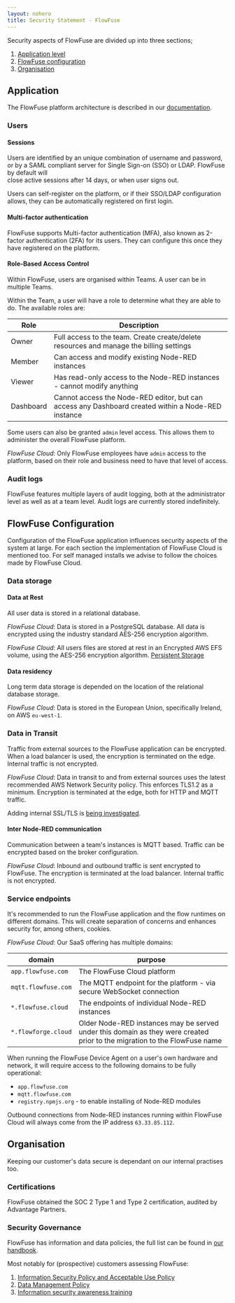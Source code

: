```yaml
---
layout: nohero
title: Security Statement - FlowFuse
---
```


<div class="prose prose-blue container m-auto max-w-4xl px-6 pb-24">

Security aspects of FlowFuse are divided up into three sections;
1. [Application level](#application)
1. [FlowFuse configuration](#flowfuse-configuration)
1. [Organisation](#organisation)

## Application

The FlowFuse platform architecture is described in our [documentation](/docs/contribute/architecture/).

### Users

#### Sessions

Users are identified by an unique combination of username and password, or by a
SAML compliant server for Single Sign-on (SSO) or LDAP. FlowFuse by default will  
close active sessions after 14 days, or when user signs out.

Users can self-register on the platform, or if their SSO/LDAP configuration allows, they
can be automatically registered on first login.

#### Multi-factor authentication

FlowFuse supports Multi-factor authentication (MFA), also known as 2-factor
authentication (2FA) for its users. They can configure this once they have registered
on the platform.

#### Role-Based Access Control

Within FlowFuse, users are organised within Teams. A user can be in multiple Teams.

Within the Team, a user will have a role to determine what they are able to do. The available roles are:

|Role|Description|
|-----|----|
|Owner|Full access to the team. Create create/delete resources and manage the billing settings |
|Member|Can access and modify existing Node-RED instances|
|Viewer|Has read-only access to the Node-RED instances - cannot modify anything|
|Dashboard|Cannot access the Node-RED editor, but can access any Dashboard created within a Node-RED instance|

Some users can also be granted `admin` level access. This allows them to administer the overall FlowFuse platform.

_FlowFuse Cloud_: Only FlowFuse employees have `admin` access to the platform, based on their role and business need to have that level of access.

### Audit logs

FlowFuse features multiple layers of audit logging, both at the administrator level
as well as at a team level. Audit logs are currently stored indefinitely.

## FlowFuse Configuration

Configuration of the FlowFuse application influences security aspects of the
system at large. For each section the implementation of FlowFuse Cloud is
mentioned too. For self managed installs we advise to follow the choices made
by FlowFuse Cloud.

### Data storage

#### Data at Rest

All user data is stored in a relational database.

_FlowFuse Cloud_: Data is stored in a PostgreSQL database. All data is encrypted using the industry standard AES-256 encryption algorithm.

_FlowFuse Cloud_: All users files are stored at rest in an Encrypted AWS EFS volume, using the AES-256 encryption algorithm. [Persistent Storage](/changelog/2024/07/persistent-storage/)

#### Data residency

Long term data storage is depended on the location of the relational database
storage.

_FlowFuse Cloud_: Data is stored in the European Union, specifically
Ireland, on AWS `eu-west-1`.

### Data in Transit

Traffic from external sources to the FlowFuse application can be encrypted.
When a load balancer is used, the encryption is terminated on the edge. Internal
traffic is not encrypted.

_FlowFuse Cloud_: Data in transit to and from external sources uses the latest recommended AWS Network Security policy. This enforces TLS1.2 as a minimum. Encryption is terminated at the edge, both for HTTP and MQTT traffic.

Adding internal SSL/TLS is [being investigated](https://github.com/FlowFuse/flowfuse/issues/910).

#### Inter Node-RED communication

Communication between a team's instances is MQTT based. Traffic can be encrypted
based on the broker configuration.

_FlowFuse Cloud_: Inbound and outbound traffic is sent encrypted to 
FlowFuse. The encryption is terminated at the load balancer. Internal traffic
is not encrypted.

### Service endpoints

It's recommended to run the FlowFuse application and the flow runtimes on
different domains. This will create separation of concerns and enhances security
for, among others, cookies.

_FlowFuse Cloud_: Our SaaS offering has multiple domains:

| domain | purpose |
|--------|---------|
|`app.flowfuse.com` | The FlowFuse Cloud platform |
|`mqtt.flowfuse.com`| The MQTT endpoint for the platform - via secure WebSocket connection |
|`*.flowfuse.cloud` | The endpoints of individual Node-RED instances |
|`*.flowforge.cloud` | Older Node-RED instances may be served under this domain as they were created prior to the migration to the FlowFuse name |

When running the FlowFuse Device Agent on a user's own hardware and network, it will require access to the following domains to be fully operational:

 - `app.flowfuse.com`
 - `mqtt.flowfuse.com`
 - `registry.npmjs.org` - to enable installing of Node-RED modules

Outbound connections from Node-RED instances running within FlowFuse Cloud will always come from the IP address `63.33.85.112`. 
 
## Organisation

Keeping our customer's data secure is dependant on our internal practises too.

### Certifications

FlowFuse obtained the SOC 2 Type 1 and Type 2 certification, audited by Advantage Partners.

### Security Governance

FlowFuse has information and data policies, the full list can be found in [our handbook](/handbook/company/security/).

Most notably for (prospective) customers assessing FlowFuse:

1. [Information Security Policy and Acceptable Use Policy](/handbook/company/security/information-security/)
1. [Data Management Policy](/handbook/company/security/data-management/)
1. [Information security awareness training](/handbook/company/security/human-resources/#information-security-awareness%2C-education-%26-training)

</div>
